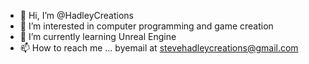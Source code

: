 - 👋 Hi, I’m @HadleyCreations
- 👀 I’m interested in computer programming and game creation
- 🌱 I’m currently learning Unreal Engine
- 📫 How to reach me ... byemail at stevehadleycreations@gmail.com
